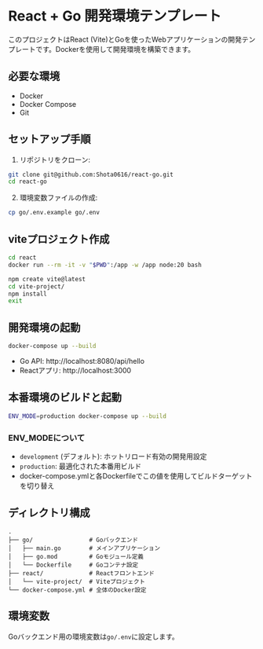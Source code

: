 # React + Go 開発環境テンプレート

このプロジェクトはReact (Vite)とGoを使ったWebアプリケーションの開発テンプレートです。Dockerを使用して開発環境を構築できます。

## 必要な環境
- Docker
- Docker Compose
- Git

## セットアップ手順

1. リポジトリをクローン:
```bash
git clone git@github.com:Shota0616/react-go.git
cd react-go
```

2. 環境変数ファイルの作成:
```bash
cp go/.env.example go/.env
```

## viteプロジェクト作成

```bash
cd react
docker run --rm -it -v "$PWD":/app -w /app node:20 bash
```

```bash
npm create vite@latest
cd vite-project/
npm install
exit
```

## 開発環境の起動

```bash
docker-compose up --build
```

- Go API: http://localhost:8080/api/hello
- Reactアプリ: http://localhost:3000

## 本番環境のビルドと起動

```bash
ENV_MODE=production docker-compose up --build
```

### ENV_MODEについて
- `development` (デフォルト): ホットリロード有効の開発用設定
- `production`: 最適化された本番用ビルド
- docker-compose.ymlと各Dockerfileでこの値を使用してビルドターゲットを切り替え

## ディレクトリ構成

```
.
├── go/                # Goバックエンド
│   ├── main.go        # メインアプリケーション
│   ├── go.mod         # Goモジュール定義
│   └── Dockerfile     # Goコンテナ設定
├── react/             # Reactフロントエンド
│   └── vite-project/  # Viteプロジェクト
└── docker-compose.yml # 全体のDocker設定
```

## 環境変数

Goバックエンド用の環境変数は`go/.env`に設定します。

